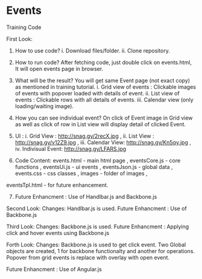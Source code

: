 # Events
Training Code

First Look:

1. How to use code?
  i. Download files/folder.
  ii. Clone repository.

2. How to run code?
  After fetching code, just double click on events.html, It will open events page in browser.

3. What will be the result?
  You will get same Event page (not exact copy) as mentioned in training tutorial.
  i. Grid view of events : Clickable images of events with popover loaded with details of event.
  ii. List view of events : Clickable rows with all details of events.
  iii. Calendar view (only loading/waiting image).

4. How you can see individual event?
  On click of Event image in Grid view as well as click of row in List view will display detail of clicked Event.

5. UI :
  i. Grid View : http://snag.gy/2recX.jpg ,
  ii. List View : http://snag.gy/v12Z9.jpg ,
  iii. Calendar View: http://snag.gy/Kn5qy.jpg ,
  iv. Indivisual Event: http://snag.gy/LFARS.jpg 

6. Code Content:
  events.html - main html page ,
  eventsCore.js - core functions ,
  eventsUi.js - ui events ,
  eventsJson.js - global data ,
  events.css - css classes ,
  images - folder of images ,

  eventsTpl.html - for future enhancement. 

7. Future Enhancment :
  Use of Handlbar.js and Backbone.js

Second Look:
Changes: Handlbar.js is used.
Future Enhancment : Use of Backbone.js

Third Look:
Changes: Backbone.js is used.
Future Enhancment : Applying click and hover events using Backbone.js

Forth Look: 
Changes: Backbone.js is used to get click event. Two Global objects are created, 1 for backbone functionalty and another for operations. Popover from grid events is replace with overlay with open event.

Future Enhancment : Use of Angular.js

